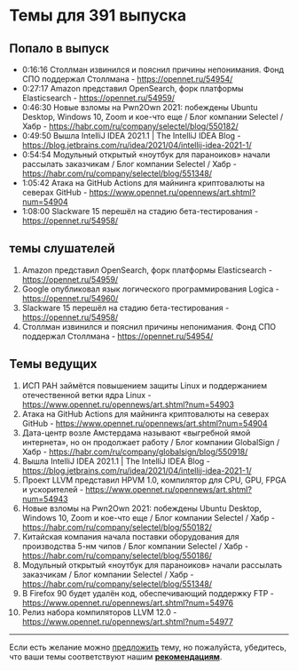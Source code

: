 # Темы для 391 выпуска

## Попало в выпуск

- 0:16:16    Столлман извинился и пояснил причины непонимания. Фонд СПО поддержал Столлмана - https://opennet.ru/54954/
- 0:27:17 Amazon представил OpenSearch, форк платформы Elasticsearch - https://opennet.ru/54959/
- 0:46:30 Новые взломы на Pwn2Own 2021: побеждены Ubuntu Desktop, Windows 10, Zoom и кое-что еще / Блог компании Selectel / Хабр - https://habr.com/ru/company/selectel/blog/550182/
- 0:49:50 Вышла IntelliJ IDEA 2021.1 | The IntelliJ IDEA Blog - https://blog.jetbrains.com/ru/idea/2021/04/intellij-idea-2021-1/
- 0:54:54 Модульный открытый «ноутбук для параноиков» начали рассылать заказчикам / Блог компании Selectel / Хабр - https://habr.com/ru/company/selectel/blog/551348/
- 1:05:42 Атака на GitHub Actions для майнинга криптовалюты на северах GitHub - https://www.opennet.ru/opennews/art.shtml?num=54904
- 1:08:00 Slackware 15 перешёл на стадию бета-тестирования - https://opennet.ru/54958/

## темы слушателей

1. Amazon представил OpenSearch, форк платформы Elasticsearch - https://opennet.ru/54959/
1. Google опубликовал язык логического программирования Logica - https://opennet.ru/54960/
1. Slackware 15 перешёл на стадию бета-тестирования - https://opennet.ru/54958/
1. Столлман извинился и пояснил причины непонимания. Фонд СПО поддержал Столлмана - https://opennet.ru/54954/

## Темы ведущих

1. ИСП РАН займётся повышением защиты Linux и поддержанием отечественной ветки ядра Linux - https://www.opennet.ru/opennews/art.shtml?num=54903
1. Атака на GitHub Actions для майнинга криптовалюты на северах GitHub - https://www.opennet.ru/opennews/art.shtml?num=54904
1. Дата-центр возле Амстердама называют «выгребной ямой интернета», но он продолжает работу / Блог компании GlobalSign / Хабр - https://habr.com/ru/company/globalsign/blog/550918/
1. Вышла IntelliJ IDEA 2021.1 | The IntelliJ IDEA Blog - https://blog.jetbrains.com/ru/idea/2021/04/intellij-idea-2021-1/
1. Проект LLVM представил HPVM 1.0, компилятор для CPU, GPU, FPGA и ускорителей - https://www.opennet.ru/opennews/art.shtml?num=54943
1. Новые взломы на Pwn2Own 2021: побеждены Ubuntu Desktop, Windows 10, Zoom и кое-что еще / Блог компании Selectel / Хабр - https://habr.com/ru/company/selectel/blog/550182/
1. Китайская компания начала поставки оборудования для производства 5-нм чипов / Блог компании Selectel / Хабр - https://habr.com/ru/company/selectel/blog/550186/
1. Модульный открытый «ноутбук для параноиков» начали рассылать заказчикам / Блог компании Selectel / Хабр - https://habr.com/ru/company/selectel/blog/551348/
1. В Firefox 90 будет удалён код, обеспечивающий поддержку FTP - https://www.opennet.ru/opennews/art.shtml?num=54976
1. Релиз набора компиляторов LLVM 12.0 - https://www.opennet.ru/opennews/art.shtml?num=54977

---

Если есть желание можно [предложить](themes_from_listeners.md) тему, но пожалуйста, убедитесь, что ваши темы соответствуют нашим **[рекомендациям](Recommendations_for_the_proposed_topics.md)**.

